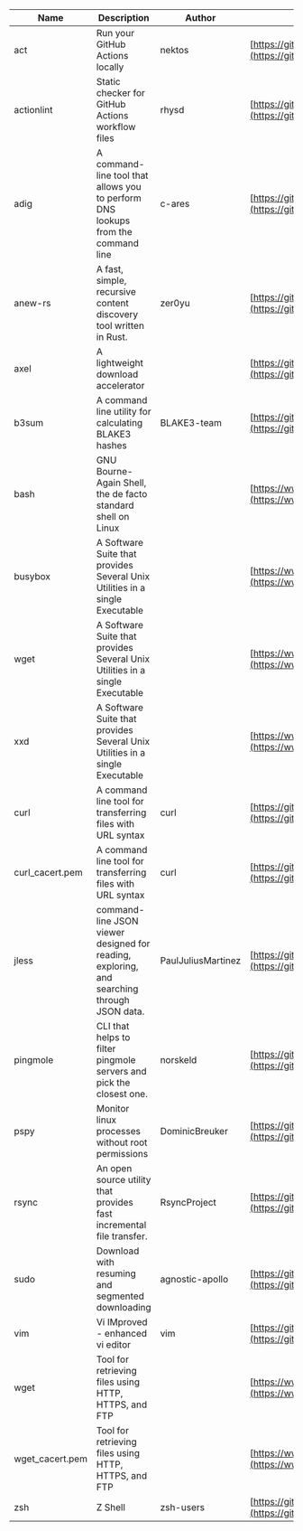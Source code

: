 | Name | Description | Author | WebURL | Repository | Stars | Version | Updated | Size | SHA256SUM | B3SUM | Source | Language | License |
| ---- | ----------- | ------ | ------ | ---------- | ----- | ------- | ------- | ---- | --- | ------|------ | -------- | ------- |
| act | Run your GitHub Actions locally | nektos | [https://github.com/nektos/act](https://github.com/nektos/act) | [https://github.com/nektos/act](https://github.com/nektos/act) | 54023 | v0.2.67 | 2024-09-19T21:36:11Z |  | 334f3eb3ad5322410e1e5d1643462bbf22651502a2ae534fc9dfa39f29346624 | be42c585683ca027577242180f8ca73042124045266c66282ebd4865c1e4152f | https://bin.ajam.dev/arm64_v8a_Android/act | Go | MIT License |
| actionlint | Static checker for GitHub Actions workflow files | rhysd | [https://github.com/rhysd/actionlint](https://github.com/rhysd/actionlint) | [https://github.com/rhysd/actionlint](https://github.com/rhysd/actionlint) | 2699 | v1.7.1 | 2024-09-17T13:38:58Z |  | c3216fc038dd0dfb3e88d46ab061129ef56f45283c0feaa1e6498d40514bc463 | 747a57a1bc57d6348b2d9af55c0106696922cbcbdbbae25e8f78a0c3fd769f72 | https://bin.ajam.dev/arm64_v8a_Android/actionlint | Go | MIT License |
| adig | A command-line tool that allows you to perform DNS lookups from the command line | c-ares | [https://github.com/c-ares/c-ares](https://github.com/c-ares/c-ares) | [https://github.com/c-ares/c-ares](https://github.com/c-ares/c-ares) | 1845 | v1.33.1 | 2024-09-17T15:53:23Z |  | d98121541ced5ecae066c56c6fcc7e82b20c11336042b043127e967c0bb8fa06 | 82d92d4cc2c4928fb7d2ba157f30e33335e825059aaedff3ab801ac7a01441f1 | https://bin.ajam.dev/arm64_v8a_Android/adig | C | MIT License |
| anew-rs | A fast, simple, recursive content discovery tool written in Rust. | zer0yu | [https://github.com/zer0yu/anew](https://github.com/zer0yu/anew) | [https://github.com/zer0yu/anew](https://github.com/zer0yu/anew) | 12 | v0.1.0 | 2024-05-08T12:29:15Z |  | 28b5d66571c896286911c1c6cf7f670180f334c79b72ff172e578953beeebeeb | e829e92fdf23c567ed71cf97b0246dc629f4933301e9a4a705d9580103faa543 | https://bin.ajam.dev/arm64_v8a_Android/anew-rs | Rust | MIT License |
| axel | A lightweight download accelerator |  | [https://github.com/axel/axel](https://github.com/axel/axel) | [https://github.com/axel/axel](https://github.com/axel/axel) |  |  |  |  | 01f17dd5f93487a022fb17ade413bb5cc30b4fa2de8b057a19524d1ae68f54b8 | 69f3f6eceac29546f551f57723b7975666e7d5037d85a4923576cd05d17f5106 | https://bin.ajam.dev/arm64_v8a_Android/axel |  |  |
| b3sum | A command line utility for calculating BLAKE3 hashes | BLAKE3-team | [https://github.com/BLAKE3-team/BLAKE3](https://github.com/BLAKE3-team/BLAKE3) | [https://github.com/BLAKE3-team/BLAKE3](https://github.com/BLAKE3-team/BLAKE3) | 5037 | 1.5.4 | 2024-09-14T14:37:47Z |  | 7289c8bf5243559f3fa07b662b35f6b00022dffdf2a5e3eebf5f49ff49d60bcf | ef08e5d79c0b77fe077b627f8c115fe818c8730c02f32973fa9802e12cf23d0a | https://bin.ajam.dev/arm64_v8a_Android/b3sum | Assembly | Apache License 2.0 |
| bash | GNU Bourne-Again Shell, the de facto standard shell on Linux |  | [https://www.bash.ws/](https://www.bash.ws/) | []() |  |  |  |  | a4ee357939f6a21080f8602f32122c4f548442ca9b8a057d8d17c001d4ccf45a | 9d441359c85f0c6e248adec301356b42964ae7f61d874c02e728b3d14bd125d6 | https://bin.ajam.dev/arm64_v8a_Android/bash |  |  |
| busybox | A Software Suite that provides Several Unix Utilities in a single Executable |  | [https://www.busybox.net/](https://www.busybox.net/) | []() |  |  |  |  | 9245e81fd64af88ebd6754947ec4639004f5623b5d5c1a7938044d26635dc1d7 | 14dd524cf0aa3e0533f27f8545e07b57032ac2378d9f8d48a129f068299ef16b | https://bin.ajam.dev/arm64_v8a_Android/busybox |  |  |
| wget | A Software Suite that provides Several Unix Utilities in a single Executable |  | [https://www.busybox.net/](https://www.busybox.net/) | []() |  |  |  |  | b3c59c59fdd2febb5bb187ed2cfe5c9480c316694cb0d52697af16a7078fc9bf | f75afe8cb957a5029634229c926d0699aba4daec244374706a7570fc8f3c021d | https://bin.ajam.dev/arm64_v8a_Android/wget |  |  |
| xxd | A Software Suite that provides Several Unix Utilities in a single Executable |  | [https://www.busybox.net/](https://www.busybox.net/) | []() |  |  |  |  | 74669801b192b132ad9419ce4da2c90160309a9b0195dce05516828b6517925a | 3027277a321b2c28844f0fde52022d7b88c973d4b943f4f8cdbe2ad56438d0fa | https://bin.ajam.dev/arm64_v8a_Android/xxd |  |  |
| curl | A command line tool for transferring files with URL syntax | curl | [https://github.com/curl/curl](https://github.com/curl/curl) | [https://github.com/curl/curl](https://github.com/curl/curl) | 35421 | curl-8_10_1 | 2024-09-20T00:17:26Z |  | 6ed24a17773b005bed314b52f7268d2e1ef92503e2b924e5aed7c073e92cc33f | a9dfc81e6ba374503df4d377ac07b2cbad11a8067dfcb56507d93bac9bb50962 | https://bin.ajam.dev/arm64_v8a_Android/curl | C | Other |
| curl_cacert.pem | A command line tool for transferring files with URL syntax | curl | [https://github.com/curl/curl](https://github.com/curl/curl) | [https://github.com/curl/curl](https://github.com/curl/curl) | 35421 | curl-8_10_1 | 2024-09-20T00:17:26Z |  | 1bf458412568e134a4514f5e170a328d11091e071c7110955c9884ed87972ac9 | d0993af134271f1511e1b5f01a2bfe216d4bf22d8c5d0f9cd60f9f6b9626d65e | https://bin.ajam.dev/arm64_v8a_Android/curl_cacert.pem | C | Other |
| jless | command-line JSON viewer designed for reading, exploring, and searching through JSON data. | PaulJuliusMartinez | [https://github.com/PaulJuliusMartinez/jless](https://github.com/PaulJuliusMartinez/jless) | [https://github.com/PaulJuliusMartinez/jless](https://github.com/PaulJuliusMartinez/jless) | 4718 | v0.9.0 | 2024-09-07T16:16:59Z |  | 4fb8394e4874e328d2825db46a637e96d018c38340d5741767395aa83e06b7be | 11968e37028a57353efbba052401a3679ee0dc604f7515a052ddebae5ad1dace | https://bin.ajam.dev/arm64_v8a_Android/jless | Rust | MIT License |
| pingmole | CLI that helps to filter pingmole servers and pick the closest one. | norskeld | [https://github.com/norskeld/pingmole](https://github.com/norskeld/pingmole) | [https://github.com/norskeld/pingmole](https://github.com/norskeld/pingmole) | 4 |  | 2024-04-16T11:28:34Z |  | b2684fd9b89d3ab6d66ea0ce18b22a1dade3d22ea12e9f6453de347db8e6584c | 64bf0202a5d8978f8cd713dfc1b380c21d77f5ac12fec67dd736a9a7b0e4dce0 | https://bin.ajam.dev/arm64_v8a_Android/pingmole | Rust | MIT License |
| pspy | Monitor linux processes without root permissions | DominicBreuker | [https://github.com/DominicBreuker/pspy](https://github.com/DominicBreuker/pspy) | [https://github.com/DominicBreuker/pspy](https://github.com/DominicBreuker/pspy) | 4862 | v1.2.1 | 2023-01-17T21:09:22Z |  | 16c29602e69964565ca6c0279332e57ea6a96449bc7a599c71b8b0edeb0eaec4 | 363fc12bc08d6c611bd08c4b20d603c2d89cbe4ad077be211b2617cce730f85c | https://bin.ajam.dev/arm64_v8a_Android/pspy | Go | GNU General Public License v3.0 |
| rsync | An open source utility that provides fast incremental file transfer. | RsyncProject | [https://github.com/WayneD/rsync](https://github.com/WayneD/rsync) | [https://github.com/WayneD/rsync](https://github.com/WayneD/rsync) | 2715 | v3.3.0 | 2024-07-06T04:30:43Z |  | 7f01b6f718f032445a9625ae477cca8a8ed493a3061a06885368d4b4946cbaf5 | 3adb9072c2db6e1be9a47ec3ea860a939f817189d40db9deffda2f52a138c40d | https://bin.ajam.dev/arm64_v8a_Android/rsync | C | Other |
| sudo | Download with resuming and segmented downloading | agnostic-apollo | [https://github.com/agnostic-apollo/sudo](https://github.com/agnostic-apollo/sudo) | [https://github.com/agnostic-apollo/sudo](https://github.com/agnostic-apollo/sudo) | 88 | v0.2.0 | 2021-04-10T21:03:10Z |  | 9e56787b3ca489a9eb9e3a64f54944aa92c728d18576972ef7ef6bb10ca6462c | 261a7ec6cf5ed2fbc82f8128f2583eda7faeb8939b9e08143046f0b046e504ae | https://bin.ajam.dev/arm64_v8a_Android/sudo | Shell | MIT License |
| vim | Vi IMproved - enhanced vi editor | vim | [https://github.com/vim/vim](https://github.com/vim/vim) | [https://github.com/vim/vim](https://github.com/vim/vim) | 36113 | v9.1.0737 | 2024-09-19T17:53:13Z |  | a4bc536de9309201fe211ccd8cd38952c24e001c52a4f52997ad3a23467b0041 | f63d78615c34f9e275d751d557f0d9a0cc2241f6f1c848c0abe29396039e769b | https://bin.ajam.dev/arm64_v8a_Android/vim | Vim Script | Vim License |
| wget | Tool for retrieving files using HTTP, HTTPS, and FTP |  | [https://www.gnu.org/software/wget/](https://www.gnu.org/software/wget/) | []() |  |  |  |  | b3c59c59fdd2febb5bb187ed2cfe5c9480c316694cb0d52697af16a7078fc9bf | f75afe8cb957a5029634229c926d0699aba4daec244374706a7570fc8f3c021d | https://bin.ajam.dev/arm64_v8a_Android/wget |  |  |
| wget_cacert.pem | Tool for retrieving files using HTTP, HTTPS, and FTP |  | [https://www.gnu.org/software/wget/](https://www.gnu.org/software/wget/) | []() |  |  |  |  | 1bf458412568e134a4514f5e170a328d11091e071c7110955c9884ed87972ac9 | d0993af134271f1511e1b5f01a2bfe216d4bf22d8c5d0f9cd60f9f6b9626d65e | https://bin.ajam.dev/arm64_v8a_Android/wget_cacert.pem |  |  |
| zsh | Z Shell | zsh-users | [https://github.com/zsh-users/zsh](https://github.com/zsh-users/zsh) | [https://github.com/zsh-users/zsh](https://github.com/zsh-users/zsh) | 3603 | zsh-5.9 | 2024-09-18T09:32:41Z |  | 2572885eec907008a6edb778df16f3ef02164f3167b6e909f6ce300e676b983e | b72e4cf4ef0584853896a8e8751d2a3da25d0786033eccdf2fd3647ecb9eb696 | https://bin.ajam.dev/arm64_v8a_Android/zsh | C | Other |
